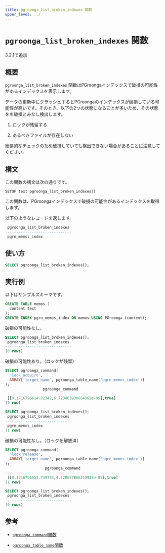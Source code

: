 ```yaml
---
title: pgroonga_list_broken_indexes 関数
upper_level: ../
---
```


# `pgroonga_list_broken_indexes` 関数

3.2.1で追加

## 概要

`pgroonga_list_broken_indexes` 関数はPGroongaインデックスで破損の可能性があるインデックスを表示します。

データの更新中にクラッシュするとPGroongaのインデックスが破損している可能性が高いです。そのとき、以下の2つの状態になることが多いため、その状態をを破損とみなし検出します。

1. ロックが残留する

2. あるべきファイルが存在しない

簡易的なチェックのため破損していても検出できない場合があることに注意してください。

## 構文

この関数の構文は次の通りです。

```text
SETOF text pgroonga_list_broken_indexes()
```

この関数は、PGroongaインデックスで破損の可能性があるインデックスを取得します。

以下のようなレコードを返します。

```sql
 pgroonga_list_broken_indexes 
------------------------------
 pgrn_memos_index
```

## 使い方

```sql
SELECT pgroonga_list_broken_indexes();
```

## 実行例

以下はサンプルスキーマです。

```sql
CREATE TABLE memos (
  content text
);
CREATE INDEX pgrn_memos_index ON memos USING PGroonga (content);
```

破損の可能性なし。

```sql
SELECT pgroonga_list_broken_indexes();
 pgroonga_list_broken_indexes
------------------------------
(0 rows)
```

破損の可能性あり。（ロックが残留）

```sql
SELECT pgroonga_command(
  'lock_acquire',
  ARRAY['target_name', pgroonga_table_name('pgrn_memos_index')]
);
                 pgroonga_command
---------------------------------------------------
 [[0,1716796614.02342,6.723403930664062e-05],true]
(1 row)

SELECT pgroonga_list_broken_indexes();
 pgroonga_list_broken_indexes 
------------------------------
 pgrn_memos_index
(1 row)
```

破損の可能性なし。（ロックを解放済）

```sql
SELECT pgroonga_command(
  'lock_release',
  ARRAY['target_name', pgroonga_table_name('pgrn_memos_index')]
);
                  pgroonga_command
----------------------------------------------------
 [[0,1716796558.739785,4.720687866210938e-05],true]
(1 row)

SELECT pgroonga_list_broken_indexes();
 pgroonga_list_broken_indexes 
------------------------------
(0 rows)
```

## 参考

  * [`pgroonga_command`関数][command]

  * [`pgroonga_table_name`関数][table-name]

[command]:pgroonga-command.html

[table-name]:pgroonga-table-name.html
